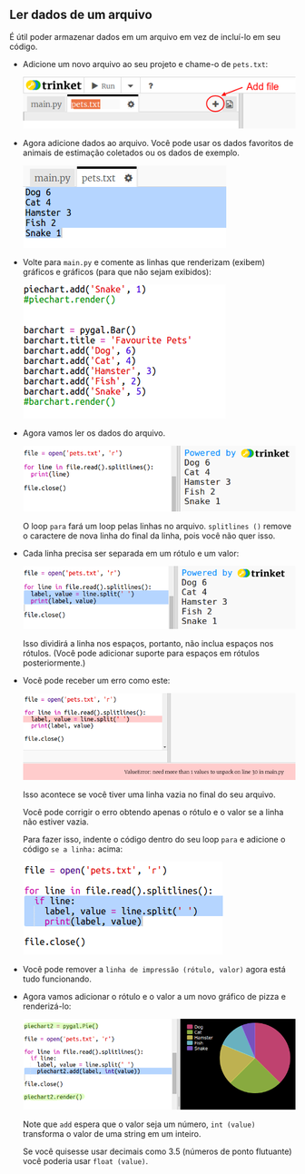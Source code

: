 ## Ler dados de um arquivo

É útil poder armazenar dados em um arquivo em vez de incluí-lo em seu código.

+ Adicione um novo arquivo ao seu projeto e chame-o de `pets.txt`:
    
    ![captura de tela](images/pets-file.png)

+ Agora adicione dados ao arquivo. Você pode usar os dados favoritos de animais de estimação coletados ou os dados de exemplo.
    
    ![captura de tela](images/pets-data.png)

+ Volte para `main.py` e comente as linhas que renderizam (exibem) gráficos e gráficos (para que não sejam exibidos):
    
    ![captura de tela](images/pets-comment.png)

+ Agora vamos ler os dados do arquivo.
    
    ![captura de tela](images/pets-read.png)
    
    O loop `para` fará um loop pelas linhas no arquivo. `splitlines ()` remove o caractere de nova linha do final da linha, pois você não quer isso.

+ Cada linha precisa ser separada em um rótulo e um valor:
    
    ![captura de tela](images/pets-split.png)
    
    Isso dividirá a linha nos espaços, portanto, não inclua espaços nos rótulos. (Você pode adicionar suporte para espaços em rótulos posteriormente.)

+ Você pode receber um erro como este:
    
    ![captura de tela](images/pets-error.png)
    
    Isso acontece se você tiver uma linha vazia no final do seu arquivo.
    
    Você pode corrigir o erro obtendo apenas o rótulo e o valor se a linha não estiver vazia.
    
    Para fazer isso, indente o código dentro do seu loop `para` e adicione o código `se a linha:` acima:
    
    ![captura de tela](images/pets-fix.png)

+ Você pode remover a `linha de impressão (rótulo, valor)` agora está tudo funcionando.

+ Agora vamos adicionar o rótulo e o valor a um novo gráfico de pizza e renderizá-lo:
    
    ![captura de tela](images/pets-pie2.png)
    
    Note que `add` espera que o valor seja um número, `int (value)` transforma o valor de uma string em um inteiro.
    
    Se você quisesse usar decimais como 3.5 (números de ponto flutuante) você poderia usar `float (value)`.